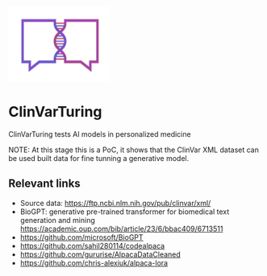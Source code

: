 <img src="logoclituring.png" height="150" width="200" alt="Employee data" title="Employee Data title">

# ClinVarTuring
ClinVarTuring tests AI models in personalized medicine

NOTE: At this stage this is a PoC, it shows that the ClinVar XML dataset can be used built data for fine tunning a generative model.


## Relevant links

* Source data: https://ftp.ncbi.nlm.nih.gov/pub/clinvar/xml/
* BioGPT: generative pre-trained transformer for biomedical text generation and mining https://academic.oup.com/bib/article/23/6/bbac409/6713511
* https://github.com/microsoft/BioGPT
* https://github.com/sahil280114/codealpaca
* https://github.com/gururise/AlpacaDataCleaned
* https://github.com/chris-alexiuk/alpaca-lora

